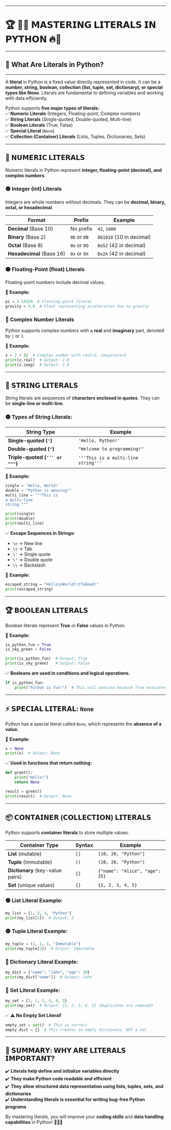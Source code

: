 

---

# 🏆 **🚀💡 𝗠𝗔𝗦𝗧𝗘𝗥𝗜𝗡𝗚 𝗟𝗜𝗧𝗘𝗥𝗔𝗟𝗦 𝗜𝗡 𝗣𝗬𝗧𝗛𝗢𝗡 🔥🐍**  
---

## 📌 **What Are Literals in Python?**  
---
A **literal** in Python is a fixed value directly represented in code. It can be a **number, string, boolean, collection (list, tuple, set, dictionary), or special types like None**. Literals are fundamental to defining variables and working with data efficiently.  

Python supports **five major types of literals:**  
✅ **Numeric Literals** (Integers, Floating-point, Complex numbers)  
✅ **String Literals** (Single-quoted, Double-quoted, Multi-line)  
✅ **Boolean Literals** (True, False)  
✅ **Special Literal** (`None`)  
✅ **Collection (Container) Literals** (Lists, Tuples, Dictionaries, Sets)  

---

## 🔢 **𝗡𝗨𝗠𝗘𝗥𝗜𝗖 𝗟𝗜𝗧𝗘𝗥𝗔𝗟𝗦**  

Numeric literals in Python represent **integer, floating-point (decimal), and complex numbers**.  

### 🟢 **Integer (int) Literals**  
Integers are whole numbers without decimals. They can be **decimal, binary, octal, or hexadecimal**.  

| **Format**  | **Prefix** | **Example**  |
|------------|-----------|-------------|
| **Decimal** (Base 10) | No prefix | `42`, `1000` |
| **Binary** (Base 2) | `0b` or `0B` | `0b1010` (10 in decimal) |
| **Octal** (Base 8) | `0o` or `0O` | `0o52` (42 in decimal) |
| **Hexadecimal** (Base 16) | `0x` or `0X` | `0x2A` (42 in decimal) |

### 🟠 **Floating-Point (float) Literals**  
Floating-point numbers include decimal values.  

🔹 **Example:**  
```python
pi = 3.14159  # Floating-point literal
gravity = 9.8  # Float representing acceleration due to gravity
```

### 🔵 **Complex Number Literals**  
Python supports complex numbers with a **real** and **imaginary** part, denoted by `j` or `J`.  

🔹 **Example:**  
```python
z = 2 + 3j  # Complex number with real=2, imaginary=3
print(z.real)  # Output: 2.0
print(z.imag)  # Output: 3.0
```

---

## 📜 **𝗦𝗧𝗥𝗜𝗡𝗚 𝗟𝗜𝗧𝗘𝗥𝗔𝗟𝗦**  

String literals are sequences of **characters enclosed in quotes**. They can be **single-line or multi-line**.  

### 🟡 **Types of String Literals:**  

| **String Type**  | **Example**  |
|-----------------|-------------|
| **Single-quoted (`'`)** | `'Hello, Python!'` |
| **Double-quoted (`"`)** | `"Welcome to programming!"` |
| **Triple-quoted (`''' or """`)** | `'''This is a multi-line string'''` |

🔹 **Example:**  
```python
single = 'Hello, World!'  
double = "Python is amazing!"  
multi_line = """This is  
a multi-line  
string."""  

print(single)
print(double)
print(multi_line)
```

✅ **Escape Sequences in Strings:**  
- `\n` → New line  
- `\t` → Tab  
- `\'` → Single quote  
- `\"` → Double quote  
- `\\` → Backslash  

🔹 **Example:**  
```python
escaped_string = "Hello\nWorld!\tTabbed!"
print(escaped_string)
```

---

## 🏆 **𝗕𝗢𝗢𝗟𝗘𝗔𝗡 𝗟𝗜𝗧𝗘𝗥𝗔𝗟𝗦**  

Boolean literals represent **True** or **False** values in Python.  

🔹 **Example:**  
```python
is_python_fun = True  
is_sky_green = False  

print(is_python_fun)  # Output: True
print(is_sky_green)   # Output: False
```

✅ **Booleans are used in conditions and logical operations.**  
```python
if is_python_fun:
    print("Python is fun!")  # This will execute because True evaluates to 1
```

---

## ⚡ **𝗦𝗣𝗘𝗖𝗜𝗔𝗟 𝗟𝗜𝗧𝗘𝗥𝗔𝗟: `None`**  

Python has a special literal called `None`, which represents the **absence of a value**.  

🔹 **Example:**  
```python
x = None  
print(x)  # Output: None
```

✅ **Used in functions that return nothing:**  
```python
def greet():
    print("Hello!")
    return None

result = greet()
print(result)  # Output: None
```

---

## 📦 **𝗖𝗢𝗡𝗧𝗔𝗜𝗡𝗘𝗥 (𝗖𝗢𝗟𝗟𝗘𝗖𝗧𝗜𝗢𝗡) 𝗟𝗜𝗧𝗘𝗥𝗔𝗟𝗦**  

Python supports **container literals** to store multiple values.  

| **Container Type**  | **Syntax**  | **Example**  |
|---------------------|------------|-------------|
| **List** (mutable) | `[]` | `[10, 20, "Python"]` |
| **Tuple** (immutable) | `()` | `(10, 20, "Python")` |
| **Dictionary** (key-value pairs) | `{}` | `{"name": "Alice", "age": 25}` |
| **Set** (unique values) | `{}` | `{1, 2, 3, 4, 5}` |

### 🟢 **List Literal Example:**  
```python
my_list = [1, 2, 3, "Python"]
print(my_list[2])  # Output: 3
```

### 🟡 **Tuple Literal Example:**  
```python
my_tuple = (1, 2, 3, "Immutable")
print(my_tuple[3])  # Output: Immutable
```

### 🔴 **Dictionary Literal Example:**  
```python
my_dict = {"name": "John", "age": 30}
print(my_dict["name"])  # Output: John
```

### 🔵 **Set Literal Example:**  
```python
my_set = {1, 2, 3, 4, 4, 5}  
print(my_set)  # Output: {1, 2, 3, 4, 5} (Duplicates are removed)
```

✅ **⚠️ No Empty Set Literal!**  
```python
empty_set = set()  # This is correct
empty_dict = {}  # This creates an empty dictionary, NOT a set
```

---

## 🎯 **𝗦𝗨𝗠𝗠𝗔𝗥𝗬: 𝗪𝗛𝗬 𝗔𝗥𝗘 𝗟𝗜𝗧𝗘𝗥𝗔𝗟𝗦 𝗜𝗠𝗣𝗢𝗥𝗧𝗔𝗡𝗧?**  

✔️ **Literals help define and initialize variables directly**  
✔️ **They make Python code readable and efficient**  
✔️ **They allow structured data representation using lists, tuples, sets, and dictionaries**  
✔️ **Understanding literals is essential for writing bug-free Python programs**  

By mastering literals, you will improve your **coding skills** and **data handling capabilities** in Python! 🚀🐍💡

